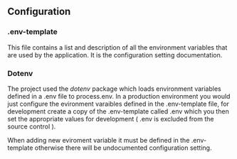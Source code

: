 ## Configuration

### .env-template

This file contains a list and description of all the environment variables that are used by the application.  It is the configuration setting documentation.


###  Dotenv

The project used the _dotenv_ package which loads environment variables defined in a .env file to process.env.  In a production environment you would just configure the evironment varaibles defined in the .env-template file, for development create a copy of the .env-template called .env which you then set the appropriate values for development ( .env is excluded from the source control ).

When adding new eviroment variable it must be defined in the .env-template otherwise there will be undocumented configuration setting.